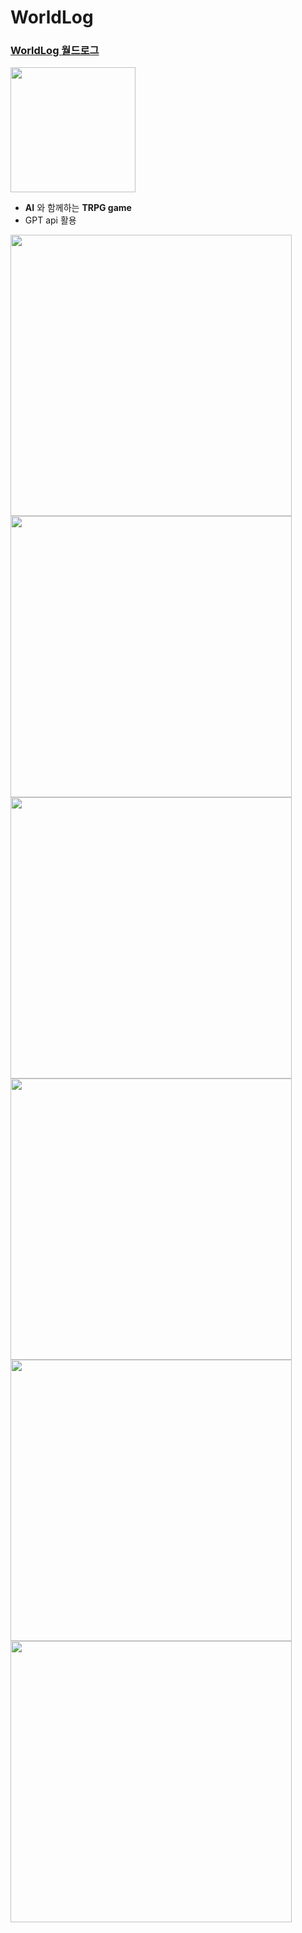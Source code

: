 # WorldLog

### [WorldLog 월드로그](https://chronic-rooster-world-log-e0a97171.koyeb.app/)
<a href="https://chronic-rooster-world-log-e0a97171.koyeb.app" target="_blank">
  <img width="200" src="https://github.com/user-attachments/assets/71adbb07-1413-4549-be41-abcf888dd899"></img>
</a>

- **AI** 와 함께하는 **TRPG game**
- GPT api 활용

<div>
  <img width="450" src="https://github.com/user-attachments/assets/8603ee76-8754-4033-b238-02dabb093065"></img>
  <img width="450" src="https://github.com/user-attachments/assets/004e402d-9e18-4838-b5f0-f8b4cfd931085"></img>
</div>

<div>
  <img width="450" src="https://github.com/user-attachments/assets/53ea1e78-76b8-44c1-8d1d-4f7a6a4760c1"></img>
  <img width="450" src="https://github.com/user-attachments/assets/812811c9-ab11-4c15-9f3c-5c0b2e620bb5"></img>
</div>

<div>
  <img width="450" src="https://github.com/user-attachments/assets/1cc0ebcf-3885-48da-904f-b4d0c27fd0e1"></img>
  <img width="450" src="https://github.com/user-attachments/assets/e2a32a23-2380-42a3-ad53-2ffc8b95ffbd"></img>
</div>
